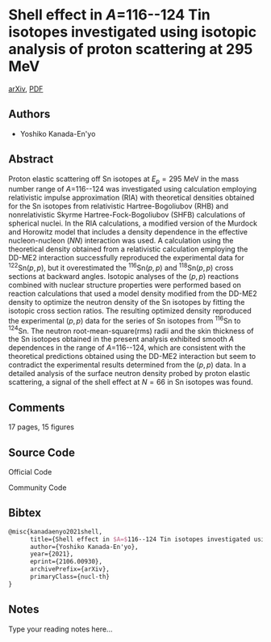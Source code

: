 
# Shell effect in $A=$116--124 Tin isotopes investigated using isotopic analysis of proton scattering at 295 MeV

[arXiv](https://arxiv.org/abs/2106.0930), [PDF](https://arxiv.org/pdf/2106.0930.pdf)

## Authors

- Yoshiko Kanada-En'yo

## Abstract

Proton elastic scattering off Sn isotopes at $E_p=295$ MeV in the mass number range of $A=$116--124 was investigated using calculation employing relativistic impulse approximation (RIA) with theoretical densities obtained for the Sn isotopes from relativistic Hartree-Bogoliubov (RHB) and nonrelativistic Skyrme Hartree-Fock-Bogoliubov (SHFB) calculations of spherical nuclei. In the RIA calculations, a modified version of the Murdock and Horowitz model that includes a density dependence in the effective nucleon-nucleon ($NN$) interaction was used. A calculation using the theoretical density obtained from a relativistic calculation employing the DD-ME2 interaction successfully reproduced the experimental data for $^{122}$Sn$(p,p)$, but it overestimated the $^{116}$Sn$(p,p)$ and $^{118}$Sn$(p,p)$ cross sections at backward angles. Isotopic analyses of the $(p,p)$ reactions combined with nuclear structure properties were performed based on reaction calculations that used a model density modified from the DD-ME2 density to optimize the neutron density of the Sn isotopes by fitting the isotopic cross section ratios. The resulting optimized density reproduced the experimental $(p,p)$ data for the series of Sn isotopes from $^{116}$Sn to $^{124}$Sn. The neutron root-mean-square(rms) radii and the skin thickness of the Sn isotopes obtained in the present analysis exhibited smooth $A$ dependences in the range of $A=$116--124, which are consistent with the theoretical predictions obtained using the DD-ME2 interaction but seem to contradict the experimental results determined from the $(p,p)$ data. In a detailed analysis of the surface neutron density probed by proton elastic scattering, a signal of the shell effect at $N=66$ in Sn isotopes was found.

## Comments

17 pages, 15 figures

## Source Code

Official Code



Community Code



## Bibtex

```tex
@misc{kanadaenyo2021shell,
      title={Shell effect in $A=$116--124 Tin isotopes investigated using isotopic analysis of proton scattering at 295 MeV}, 
      author={Yoshiko Kanada-En'yo},
      year={2021},
      eprint={2106.00930},
      archivePrefix={arXiv},
      primaryClass={nucl-th}
}
```

## Notes

Type your reading notes here...

